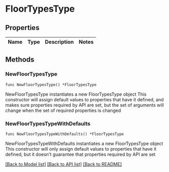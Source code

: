 # FloorTypesType

## Properties

Name | Type | Description | Notes
------------ | ------------- | ------------- | -------------

## Methods

### NewFloorTypesType

`func NewFloorTypesType() *FloorTypesType`

NewFloorTypesType instantiates a new FloorTypesType object
This constructor will assign default values to properties that have it defined,
and makes sure properties required by API are set, but the set of arguments
will change when the set of required properties is changed

### NewFloorTypesTypeWithDefaults

`func NewFloorTypesTypeWithDefaults() *FloorTypesType`

NewFloorTypesTypeWithDefaults instantiates a new FloorTypesType object
This constructor will only assign default values to properties that have it defined,
but it doesn't guarantee that properties required by API are set


[[Back to Model list]](../README.md#documentation-for-models) [[Back to API list]](../README.md#documentation-for-api-endpoints) [[Back to README]](../README.md)


